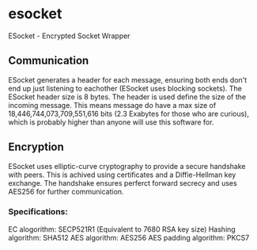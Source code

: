 # esocket

ESocket - Encrypted Socket Wrapper

## Communication

ESocket generates a header for each message, ensuring both ends don't end up
just listening to eachother (ESocket uses blocking sockets). The ESocket header
size is 8 bytes. The header is used define the size of the incoming message.
This means message do have a max size of 18,446,744,073,709,551,616 bits
(2.3 Exabytes for those who are curious), which is probably higher than anyone
will use this software for.

## Encryption

ESocket uses elliptic-curve cryptography to provide a secure handshake with peers.
This is achived using certificates and a Diffie-Hellman key exchange.
The handshake ensures perferct forward secrecy and uses AES256 for further communication.

### Specifications:

EC alogorithm: SECP521R1 (Equivalent to 7680 RSA key size)
Hashing algorithm: SHA512
AES algorithm: AES256
AES padding algorithm: PKCS7
